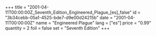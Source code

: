 +++
title = "2001-04-11T00:00:00Z_Seventh_Edition_Engineered_Plague_[es]_false"
id = "3b34cebb-05a1-4525-bde7-d9e00d24215b"
date = "2001-04-11T00:00:00Z"
name = "Engineered Plague"
lang = ["es"]
price = "0.99"
quantity = 2
foil = false
set = "Seventh Edition"
+++
